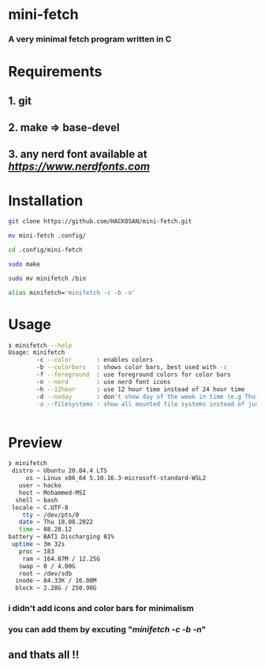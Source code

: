 # mini-fetch

### A very minimal fetch program written in C 

##

# Requirements

## 1. git 
## 2. make => base-devel

## 3. any nerd font available at *https://www.nerdfonts.com*
# Installation
```sh
git clone https://github.com/HACKOSAN/mini-fetch.git

mv mini-fetch .config/

cd .config/mini-fetch

sudo make 

sudo mv minifetch /bin 

alias minifetch='minifetch -c -b -n'
```
# Usage

```sh
❯ minifetch --help
Usage: minifetch
        -c --color       : enables colors
        -b --colorbars   : shows color bars, best used with -c
        -f --foreground  : use foreground colors for color bars
        -n --nerd        : use nerd font icons
        -h --12hour      : use 12 hour time instead of 24 hour time
        -d --noday       : don't show day of the week in time (e.g Thu)
        -o --filesystems : show all mounted file systems instead of just root



```

# Preview
```sh
❯ minifetch
 distro ~ Ubuntu 20.04.4 LTS
     os ~ Linux x86_64 5.10.16.3-microsoft-standard-WSL2
   user ~ hacko
   host ~ Mohammed-MSI
  shell ~ bash
 locale ~ C.UTF-8
    tty ~ /dev/pts/0
   date ~ Thu 18.08.2022
   time ~ 08.28.12
battery ~ BAT1 Discharging 81%
 uptime ~ 3m 32s
   proc ~ 183
    ram ~ 164.87M / 12.25G
   swap ~ 0 / 4.00G
   root ~ /dev/sdb
  inode ~ 84.33K / 16.00M
  block ~ 2.28G / 250.98G
```
### i didn't add icons and color bars for minimalism 
### you can add them by excuting "*minifetch -c -b -n*"

## and thats all !!


